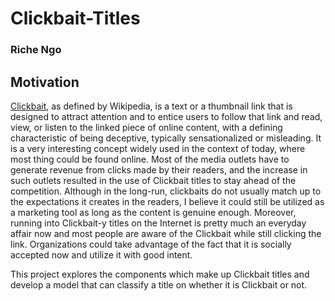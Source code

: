 # Clickbait-Titles

### Riche Ngo

## Motivation

[Clickbait](https://en.wikipedia.org/wiki/Clickbait), as defined by Wikipedia, is a text or a thumbnail link that is designed to attract attention and to entice users to 
follow that link and read, view, or listen to the linked piece of online content, with a defining characteristic of being deceptive, typically sensationalized or misleading. 
It is a very interesting concept widely used in the context of today, where most thing could be found online. Most of the media outlets have to generate revenue from clicks 
made by their readers, and the increase in such outlets resulted in the use of Clickbait titles to stay ahead of the competition. Although in the long-run, clickbaits do 
not usually match up to the expectations it creates in the readers, I believe it could still be utilized as a marketing tool as long as the content is genuine enough. 
Moreover, running into Clickbait-y titles on the Internet is pretty much an everyday affair now and most people are aware of the Clickbait while still clicking the link. 
Organizations could take advantage of the fact that it is socially accepted now and utilize it with good intent.

This project explores the components which make up Clickbait titles and develop a model that can classify a title on whether it is Clickbait or not.
